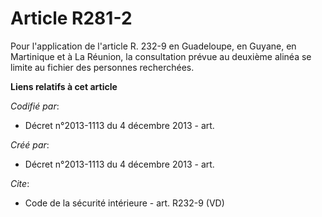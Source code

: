 # Article R281-2

Pour l'application de l'article R. 232-9 en Guadeloupe, en Guyane, en Martinique et à La Réunion, la consultation prévue au
deuxième alinéa se limite au fichier des personnes recherchées.

**Liens relatifs à cet article**

_Codifié par_:

  - Décret n°2013-1113 du 4 décembre 2013 - art.

_Créé par_:

  - Décret n°2013-1113 du 4 décembre 2013 - art.

_Cite_:

  - Code de la sécurité intérieure - art. R232-9 (VD)
